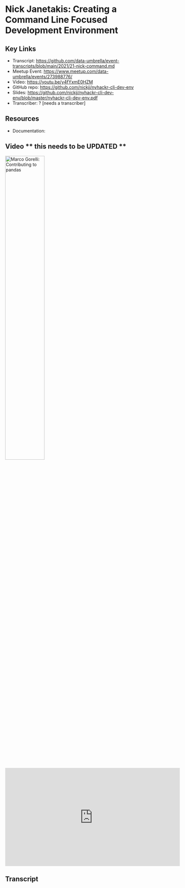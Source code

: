 # Nick Janetakis:  Creating a Command Line Focused Development Environment

## Key Links
- Transcript:  https://github.com/data-umbrella/event-transcripts/blob/main/2021/21-nick-command.md
- Meetup Event:  https://www.meetup.com/data-umbrella/events/273988776/
- Video:   https://youtu.be/y4fYxmE0HZM 
- GitHub repo:  https://github.com/nickjj/nyhackr-cli-dev-env
- Slides:  https://github.com/nickjj/nyhackr-cli-dev-env/blob/master/nyhackr-cli-dev-env.pdf
- Transcriber:  ? [needs a transcriber]

## Resources
- Documentation:   


## Video ** this needs to be UPDATED **

<a href="http://www.youtube.com/watch?feature=player_embedded&v=lHJqOE5j6xE" target="_blank"><img src="http://   .jpg" 
alt="Marco Gorelli: Contributing to pandas" width="50%" /></a>

<iframe width="560" height="315" src="https://www.youtube.com/embed/TVe-uT_So6c" frameborder="0" allow="accelerometer; autoplay; clipboard-write; encrypted-media; gyroscope; picture-in-picture" allowfullscreen></iframe>


## Transcript
